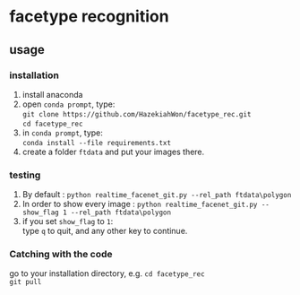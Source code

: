 # facetype recognition
## usage
### installation
1. install anaconda  
2. open `conda prompt`, type:  
`git clone https://github.com/HazekiahWon/facetype_rec.git`  
`cd facetype_rec`
3. in `conda prompt`, type:  
`conda install --file requirements.txt`
4. create a folder `ftdata` and put your images there.
### testing
1. By default :
`python realtime_facenet_git.py --rel_path ftdata\polygon`
2. In order to show every image :
`python realtime_facenet_git.py --show_flag 1 --rel_path ftdata\polygon` 
3. if you set `show_flag` to `1`:  
type `q` to quit, and any other key to continue.
### Catching with the code
go to your installation directory, e.g. `cd facetype_rec`  
`git pull`


